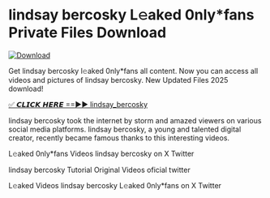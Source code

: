 # lindsay bercosky L𝚎aked 0nly*fans Private Files Download

[![Download](https://i.imgur.com/PoXn3jX.png)](https://mediafirer.com/lindsay+bercosky)

Get lindsay bercosky l𝚎aked 0nly*fans all content. Now you can access all videos and pictures of lindsay bercosky. New Updated Files 2025 download!

[✅ 𝘾𝙇𝙄𝘾𝙆 𝙃𝙀𝙍𝙀 ==►► lindsay_bercosky](https://mediafirer.com/lindsay+bercosky)

lindsay bercosky took the internet by storm and amazed viewers on various social media platforms. lindsay bercosky, a young and talented digital creator, recently became famous thanks to this interesting videos.

L𝚎aked 0nly*fans Videos lindsay bercosky on X Twitter

lindsay bercosky Tutorial Original Videos oficial twitter

L𝚎aked Videos lindsay bercosky L𝚎aked 0nly*fans on X Twitter